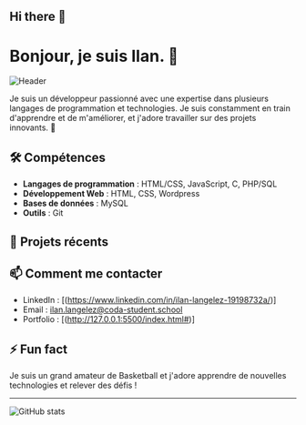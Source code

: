   ## Hi there 👋

# Bonjour, je suis Ilan. 👋

![Header]()

Je suis un développeur passionné avec une expertise dans plusieurs langages de programmation et technologies. Je suis constamment en train d'apprendre et de m'améliorer, et j'adore travailler sur des projets innovants. 🚀

## 🛠️ Compétences
- **Langages de programmation** : HTML/CSS, JavaScript, C, PHP/SQL
- **Développement Web** : HTML, CSS, Wordpress
- **Bases de données** : MySQL
- **Outils** : Git

## 🔭 Projets récents

## 📫 Comment me contacter
- LinkedIn : [(https://www.linkedin.com/in/ilan-langelez-19198732a/)]
- Email : ilan.langelez@coda-student.school
- Portfolio : [(http://127.0.0.1:5500/index.html#)]

## ⚡ Fun fact
Je suis un grand amateur de Basketball et j'adore apprendre de nouvelles technologies et relever des défis !

---

![GitHub stats](https://github-readme-stats.vercel.app/api?username=your-github-username&show_icons=true&theme=dark)


